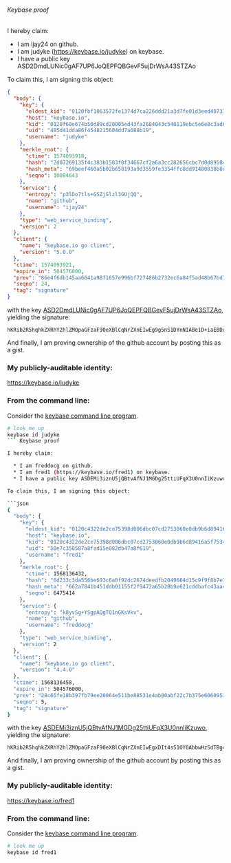 ###### Keybase proof

I hereby claim:

  * I am ijay24 on github.
  * I am judyke (https://keybase.io/judyke) on keybase.
  * I have a public key ASD2DmdLUNic0gAF7UP6JoQEPFQBGevF5ujDrWsA43STZAo

To claim this, I am signing this object:

```json
{
  "body": {
    "key": {
      "eldest_kid": "0120fbf1063572fe1374d7ca226ddd21a3d7fe01d3eed40737a5e34ff7559c47246e0a",
      "host": "keybase.io",
      "kid": "0120f60e674b50d89cd20005ed43fa2684043c540119ebc5e6e8c3ad6b00e37493640a",
      "uid": "485d41dda86f4548215604dd7a088b19",
      "username": "judyke"
    },
    "merkle_root": {
      "ctime": 1574093918,
      "hash": "2d07269135f4c383b1503f0f34667cf2a6a3cc282656cbc7d0d895845b1cf3d44f91a0fda1ed9fa9b1d58c140183d38cadb3660f119d5cf17417421f12f75300",
      "hash_meta": "69beef460a5b02b658193a9d3559fe3354ffc8dd91480838b8d281a549fd90a0",
      "seqno": 10084643
    },
    "service": {
      "entropy": "p3lDo7tls+GSZjSlzl3GUjQQ",
      "name": "github",
      "username": "ijay24"
    },
    "type": "web_service_binding",
    "version": 2
  },
  "client": {
    "name": "keybase.io go client",
    "version": "5.0.0"
  },
  "ctime": 1574093921,
  "expire_in": 504576000,
  "prev": "86e4f6db145aa6641a98f1657e996bf727486b2732ec6a84f5ad48b67bd12b92",
  "seqno": 24,
  "tag": "signature"
}
```

with the key [ASD2DmdLUNic0gAF7UP6JoQEPFQBGevF5ujDrWsA43STZAo](https://keybase.io/judyke), yielding the signature:

```
hKRib2R5hqhkZXRhY2hlZMOpaGFzaF90eXBlCqNrZXnEIwEg9g5nS1DYnNIABe1D+iaEBDxUARnrxebow61rAON0k2QKp3BheWxvYWTESpcCGMQghuT22xRapmQamPFlfplr9ydIaycy7GqE9a1ItnvRK5LEIP0WZuoXxK0sYjc3Hdx6yj0SX9jNzgGDn6jon/7smblpAgHCo3NpZ8RAlsepTg1Ea/Fxpt9MNN6LI4yxBTfSTbDJa4GuQQAjVPmxvlEb0lBjZD3IkiuKWOnGr36iro6xJzXVsIfJIgPkD6hzaWdfdHlwZSCkaGFzaIKkdHlwZQildmFsdWXEIPsHvJZ8liVbCwc2vNTS7DjJ5n54039oAB9+xoZxTi3vo3RhZ80CAqd2ZXJzaW9uAQ==

```

And finally, I am proving ownership of the github account by posting this as a gist.

### My publicly-auditable identity:

https://keybase.io/judyke

### From the command line:

Consider the [keybase command line program](https://keybase.io/download).

```bash
# look me up
keybase id judyke
``` Keybase proof

I hereby claim:

  * I am freddocg on github.
  * I am fred1 (https://keybase.io/fred1) on keybase.
  * I have a public key ASDEMi3iznU5jQBtvAfNJ1MGDg25ttiUFqX3U0nnIiKzuwo

To claim this, I am signing this object:

```json
{
  "body": {
    "key": {
      "eldest_kid": "0120c4322de2ce75398d006dbc07cd2753060e0db9b6d89416a5f75349e72222b3bb0a",
      "host": "keybase.io",
      "kid": "0120c4322de2ce75398d006dbc07cd2753060e0db9b6d89416a5f75349e72222b3bb0a",
      "uid": "50e7c350587a8fad15e082db47a8f619",
      "username": "fred1"
    },
    "merkle_root": {
      "ctime": 1568136432,
      "hash": "6d233c3da556be693c6a0f92dc2674deedfb2049664d15c9f9f8b7e18fc5347cb00dd0b93b80d145101e51bc3a6b6563fdd32f1054da923c01f953243b4f468c",
      "hash_meta": "662a7841b451ddb01155f2f9472a65b28b9e621cddbafc43aa4450768e211c40",
      "seqno": 6475414
    },
    "service": {
      "entropy": "k8yvSg+YSgpAQgTQ1nGKsVkv",
      "name": "github",
      "username": "freddocg"
    },
    "type": "web_service_binding",
    "version": 2
  },
  "client": {
    "name": "keybase.io go client",
    "version": "4.4.0"
  },
  "ctime": 1568136458,
  "expire_in": 504576000,
  "prev": "28c65fe18b397fb79ee20064e511be88531e4ab80abf22c7b375e606095150b4",
  "seqno": 5,
  "tag": "signature"
}
```

with the key [ASDEMi3iznU5jQBtvAfNJ1MGDg25ttiUFqX3U0nnIiKzuwo](https://keybase.io/fred1), yielding the signature:

```
hKRib2R5hqhkZXRhY2hlZMOpaGFzaF90eXBlCqNrZXnEIwEgxDIt4s51OY0AbbwHzSdTBg4NubbYlBal91NJ5yIis7sKp3BheWxvYWTESpcCBcQgKMZf4Ys5f7ee4gBk5RG+iFMeSrgKvyLHs3XmBglRULTEIOg6HlhW9YApygB2twfeRVcn9jqNGDsZPJ4lVcH9qL1UAgHCo3NpZ8RA7t6kCds9whst26skERH6VJJhKu59FoD3PtyQNUpKOzyMjSetFQuyBfrKMjwhrt3saVndWzFP6+5tpmuEUR2zDqhzaWdfdHlwZSCkaGFzaIKkdHlwZQildmFsdWXEIJRvOwKB8kk18Y7ie1JpEqdZQPdrhO5O/qqpjos58fBfo3RhZ80CAqd2ZXJzaW9uAQ==

```

And finally, I am proving ownership of the github account by posting this as a gist.

### My publicly-auditable identity:

https://keybase.io/fred1

### From the command line:

Consider the [keybase command line program](https://keybase.io/download).

```bash
# look me up
keybase id fred1
```
